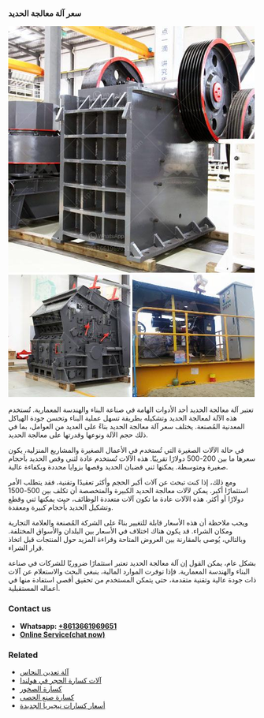 <h3>سعر آلة معالجة الحديد</h3><img src='1701850976.jpg' alt=''><p>تعتبر آلة معالجة الحديد أحد الأدوات الهامة في صناعة البناء والهندسة المعمارية. تُستخدم هذه الآلة لمعالجة الحديد وتشكيله بطريقة تسهل عملية البناء وتحسن جودة الهياكل المعدنية المُصنعة. يختلف سعر آلة معالجة الحديد بناءً على العديد من العوامل، بما في ذلك حجم الآلة ونوعها وقدرتها على معالجة الحديد.</p><p>في حالة الآلات الصغيرة التي تُستخدم في الأعمال الصغيرة والمشاريع المنزلية، يكون سعرها ما بين 200-500 دولارًا تقريبًا. هذه الآلات تُستخدم عادة لثني وقص الحديد بأحجام صغيرة ومتوسطة. يمكنها ثني قضبان الحديد وقصها بزوايا محددة وبكفاءة عالية.</p><p>ومع ذلك، إذا كنت تبحث عن آلات أكبر الحجم وأكثر تعقيدًا وتقنية، فقد يتطلب الأمر استثمارًا أكبر. يمكن لآلات معالجة الحديد الكبيرة والمتخصصة أن تكلف بين 500-1500 دولارًا أو أكثر. هذه الآلات عادة ما تكون آلات متعددة الوظائف، حيث يمكنها ثني وقطع وتشكيل الحديد بأحجام كبيرة ومعقدة.</p><p>ويجب ملاحظة أن هذه الأسعار قابلة للتغيير بناءً على الشركة المُصنعة والعلامة التجارية ومكان الشراء. قد يكون هناك اختلاف في الأسعار بين البلدان والأسواق المختلفة. وبالتالي، يُوصى بالمقارنة بين العروض المتاحة وقراءة المزيد حول المنتجات قبل اتخاذ قرار الشراء.</p><p>بشكل عام، يمكن القول إن آلة معالجة الحديد تعتبر استثمارًا ضروريًا للشركات في صناعة البناء والهندسة المعمارية. فإذا توفرت الموارد المالية، ينبغي البحث والاستعلام عن آلات ذات جودة عالية وتقنية متقدمة، حتى يتمكن المستخدم من تحقيق أقصى استفادة منها في أعماله المستقبلية.</p><h3>Contact us</h3><ul><li><strong>Whatsapp:&nbsp;<a href="https://wa.me/8613661969651">+8613661969651</a></strong></li><li><a href="https://swt.shibang-china.com/?git&amp;zhl&amp;سعر آلة معالجة الحديد"><strong>Online Service(chat now)</strong></a></li></ul><h3>Related</h3><ul><li><a href='آلة تعدين النحاس.md'>آلة تعدين النحاس</a></li><li><a href='آلات كسارة الحجر في هولندا.md'>آلات كسارة الحجر في هولندا</a></li><li><a href='كسارة الصخور.md'>كسارة الصخور</a></li><li><a href='كسارة صنع الحصى.md'>كسارة صنع الحصى</a></li><li><a href='أسعار كسارات نيجيريا الجديدة.md'>أسعار كسارات نيجيريا الجديدة</a></li></ul>